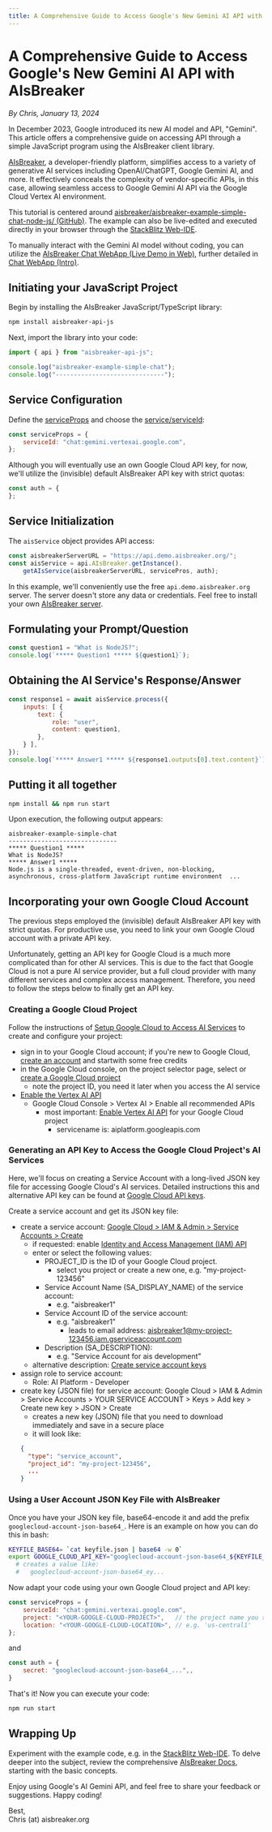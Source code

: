 ```yaml
---
title: A Comprehensive Guide to Access Google's New Gemini AI API with AIsBreaker
---
```


# A Comprehensive Guide to Access Google's New Gemini AI API with AIsBreaker
_By Chris, January 13, 2024_

In December 2023, Google introduced its new AI model and API, "Gemini". This article offers a comprehensive guide on accessing API through a simple JavaScript program using the AIsBreaker client library.

[AIsBreaker](https://aisbreaker.org/), a developer-friendly platform, simplifies access to a variety of generative AI services including OpenAI/ChatGPT, Google Gemini AI, and more. It effectively conceals the complexity of vendor-specific APIs, in this case, allowing seamless access to Google Gemini AI API via the Google Cloud Vertex AI environment.

This tutorial is centered around [aisbreaker/aisbreaker-example-simple-chat-node-js/ (GitHub)](https://github.com/aisbreaker/aisbreaker-example-simple-chat-node-js/). The example can also be live-edited and executed directly in your browser through the [StackBlitz Web-IDE](https://stackblitz.com/github/aisbreaker/aisbreaker-example-simple-chat-node-js?title=AIsBreaker+Example+Simple+Chat-node-js&file=aisbreaker-simple-chat.js&startScript=install,start).

To manually interact with the Gemini AI model without coding, you can utilize the [AIsBreaker Chat WebApp (Live Demo in Web)](https://demo.aisbreaker.org/), further detailed in [Chat WebApp (Intro)](/docs/demo-chat-webapp-intro).


## Initiating your JavaScript Project
Begin by installing the AIsBreaker JavaScript/TypeScript library:
```bash
npm install aisbreaker-api-js
```

Next, import the library into your code:
```JavaScript
import { api } from "aisbreaker-api-js";

console.log("aisbreaker-example-simple-chat");
console.log("------------------------------");
```

## Service Configuration
Define the [serviceProps](/docs/service-properties) and choose the [service/serviceId](/docs/serviceId):
```JavaScript
const serviceProps = {
    serviceId: "chat:gemini.vertexai.google.com",
};
```

Although you will eventually use an own Google Cloud API key, for now, we'll utilize the (invisible) default AIsBreaker API key with strict quotas:
```JavaScript
const auth = {
};
```

## Service Initialization
The `aisService` object provides API access:
```JavaScript
const aisbreakerServerURL = "https://api.demo.aisbreaker.org/";
const aisService = api.AIsBreaker.getInstance().
    getAIsService(aisbreakerServerURL, servicePros, auth);
```

In this example, we'll conveniently use the free `api.demo.aisbreaker.org` server. The server doesn't store any data or credentials. Feel free to install your own [AIsBreaker server](/docs/aisbreaker-server).

## Formulating your Prompt/Question
```JavaScript
const question1 = "What is NodeJS?";
console.log(`***** Question1 ***** ${question1}`);
```

## Obtaining the AI Service's Response/Answer
```JavaScript
const response1 = await aisService.process({
    inputs: [ {
        text: {
            role: "user",
            content: question1,
        },
    } ],
});
console.log(`***** Answer1 ***** ${response1.outputs[0].text.content}`);
```

## Putting it all together
```bash
npm install && npm run start
```

Upon execution, the following output appears:
```
aisbreaker-example-simple-chat
------------------------------
***** Question1 *****
What is NodeJS?
***** Answer1 *****
Node.js is a single-threaded, event-driven, non-blocking, asynchronous, cross-platform JavaScript runtime environment  ...
```

## Incorporating your own Google Cloud Account
The previous steps employed the (invisible) default AIsBreaker API key with strict quotas. For productive use, you need to link your own Google Cloud account with a private API key.

Unfortunately, getting an API key for Google Cloud is a much more complicated than for other AI services. This is due to the fact that Google Cloud is not a pure AI service provider, but a full cloud provider with many different services and complex access management. Therefore, you need to follow the steps below to finally get an API key.

### Creating a Google Cloud Project
Follow the instructions of [Setup Google Cloud to Access AI Services](/docs/ai-service-details/google-cloud-ai-setup) to create and configure your project:
- sign in to your Google Cloud account; if you're new to Google Cloud, [create an account](https://console.cloud.google.com/freetrial) and startwith some free credits
- in the Google Cloud console, on the project selector page, select or [create a Google Cloud project](https://cloud.google.com/resource-manager/docs/creating-managing-projects)
  - note the project ID, you need it later when you access the AI service
- [Enable the Vertex AI API](https://console.cloud.google.com/flows/enableapi?apiid=aiplatform.googleapis.com)
  - Google Cloud Console > Vertex AI > Enable all recommended APIs
    - most important: [Enable Vertex AI API](https://console.cloud.google.com/marketplace/product/google/aiplatform.googleapis.com) for your Google Cloud project
      - servicename is: aiplatform.googleapis.com 

### Generating an API Key to Access the Google Cloud Project's AI Services
Here, we'll focus on creating a Service Account with a long-lived JSON key file for accessing Google Cloud's AI services. Detailed instructions this and alternative API key can be found at [Google Cloud API keys](/docs/ai-service-details/google-cloud-api-keys).

Create a service account and get its JSON key file:
- create a service account: [Google Cloud > IAM & Admin > Service Accounts > Create](
  https://console.cloud.google.com/projectselector2/iam-admin/serviceaccounts/create?walkthrough_id=iam--create-service-account)
  - if requested: enable [Identity and Access Management (IAM) API](https://console.cloud.google.com/apis/enableflow?apiid=iam.googleapis.com)
  - enter or select the following values:
    - PROJECT_ID is the ID of your Google Cloud project.
      - select you project or create a new one, e.g. "my-project-123456"
    - Service Account Name (SA_DISPLAY_NAME) of the service account:
      - e.g. "aisbreaker1"
    - Service Account ID of the service account:
        - e.g. "aisbreaker1"
          - leads to email address: aisbreaker1@my-project-123456.iam.gserviceaccount.com
    - Description (SA_DESCRIPTION):
      - e.g. "Service Account for ais development"
  - alternative description: [Create service account keys](https://cloud.google.com/iam/docs/keys-create-delete#creating)
- assign role to service account:
  - Role: AI Platform - Developer
- create key (JSON file) for service account:
  Google Cloud > IAM & Admin > Service Accounts > YOUR SERVICE ACCOUNT > Keys > Add key > Create new key > JSON > Create
  - creates a new key (JSON) file that you need to download immediately and save in a secure place
  - it will look like:
  ```JSON
  {
    "type": "service_account",
    "project_id": "my-project-123456",
    ...
  }
  ```

### Using a User Account JSON Key File with AIsBreaker
Once you have your JSON key file, base64-encode it and add the prefix `googlecloud-account-json-base64_`. Here is an example on how you can do this in bash:
```bash
KEYFILE_BASE64= `cat keyfile.json | base64 -w 0`
export GOOGLE_CLOUD_API_KEY="googlecloud-account-json-base64_${KEYFILE_BASE64}"
  # creates a value like:
  #   googlecloud-account-json-base64_ey...
```

Now adapt your code using your own Google Cloud project and API key:
```JavaScript
const serviceProps = {
    serviceId: "chat:gemini.vertexai.google.com",
    project: "<YOUR-GOOGLE-CLOUD-PROJECT>",   // the project name you set in the Google Cloud Console
    location: "<YOUR-GOOGLE-CLOUD-LOCATION>", // e.g. 'us-central1'
};
```
and
```JavaScript
const auth = {
    secret: "googlecloud-account-json-base64_...",,
}
```


That's it! Now you can execute your code:
```bash
npm run start
```

## Wrapping Up
Experiment with the example code, e.g. in the [StackBlitz Web-IDE](https://stackblitz.com/github/aisbreaker/aisbreaker-example-simple-chat-node-js?title=AIsBreaker+Example+Simple+Chat-node-js&file=aisbreaker-simple-chat.js&startScript=install,start). To delve deeper into the subject, review the comprehensive [AIsBreaker Docs](/docs/), starting with the basic concepts.

Enjoy using Google's AI Gemini API, and feel free to share your feedback or suggestions. Happy coding!

Best,  
Chris (at) aisbreaker.org
